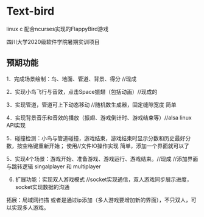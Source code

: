 # Text-bird
linux c 配合ncurses实现的FlappyBird游戏

四川大学2020级软件学院暑期实训项目

## 预期功能

1．完成场景绘制：鸟、地面、管道、背景、得分 //现成

2．实现小鸟飞行与音效，点击Space振翅（包括动画）//现成的

3．实现管道，管道可上下动态移动  //随机数生成器，固定缝隙宽度   简单

4．实现背景音乐和音效的播放（振翅、游戏倒计时、游戏结束等）//alsa linux API实现

5．碰撞检测：小鸟与管道碰撞，游戏结束，游戏结束时显示分数和历史最好分数，按空格键重新开始； 使用//文件IO操作实现 简单，添加一个界面就可以了

5．实现4个场景：游戏开始、准备游戏、游戏运行、游戏结束。//现成 //添加界面与跳转逻辑 singalplayer 和 multiplayer


6. 扩展功能：实现双人游戏模式 //socket实现通信，双人游戏同步展示进度，socket实现数据的沟通

拓展：局域网扫描 或者是通过ip添加（多人游戏要增加新的界面），不只双人，可以实现多人游戏。
